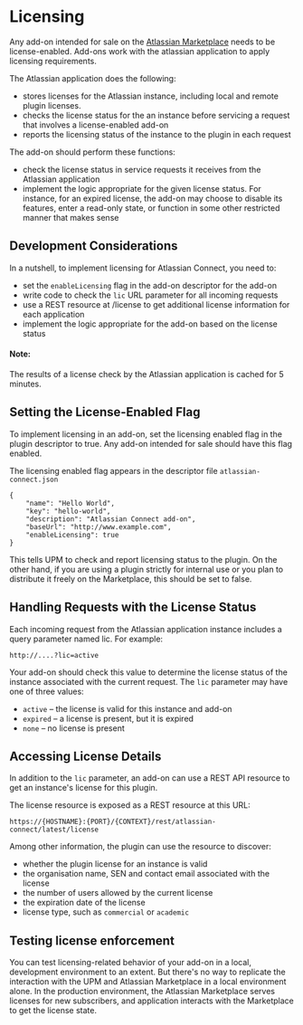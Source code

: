 # Licensing

Any add-on intended for sale on the [Atlassian Marketplace](https://marketplace.atlassian.com) needs
to be license-enabled. Add-ons work with the atlassian application to apply licensing requirements.

The Atlassian application does the following:

 * stores licenses for the Atlassian instance, including local and remote plugin licenses.
 * checks the license status for the an instance before servicing a request that involves a
   license-enabled add-on
 * reports the licensing status of the instance to the plugin in each request

The add-on should perform these functions: 

 * check the license status in service requests it receives from the Atlassian application
 * implement the logic appropriate for the given license status. For instance, for an expired
   license, the add-on may choose to disable its features, enter a read-only state, or function
   in some other restricted manner that makes sense

## Development Considerations

In a nutshell, to implement licensing for Atlassian Connect, you need to:

 * set the `enableLicensing` flag in the add-on descriptor for the add-on
 * write code to check the `lic` URL parameter for all incoming requests
 * use a REST resource at /license to get additional license information for each application
 * implement the logic appropriate for the add-on based on the license status

#### Note:
The results of a license check by the Atlassian application is cached for 5 minutes.

## Setting the License-Enabled Flag

To implement licensing in an add-on, set the licensing enabled flag in the plugin descriptor to
true. Any add-on intended for sale should have this flag enabled.

The licensing enabled flag appears in the descriptor file `atlassian-connect.json`

```
{
    "name": "Hello World",
    "key": "hello-world",
    "description": "Atlassian Connect add-on",
    "baseUrl": "http://www.example.com",
    "enableLicensing": true
}
```

This tells UPM to check and report licensing status to the plugin. On the other hand, if you are
using a plugin strictly for internal use or you plan to distribute it freely on the Marketplace,
this should be set to false.

## Handling Requests with the License Status

Each incoming request from the Atlassian application instance includes a query parameter named lic.
For example:

```
http://....?lic=active
```

Your add-on should check this value to determine the license status of the instance associated with
the current request. The `lic` parameter may have one of three values:

 * `active` – the license is valid for this instance and add-on
 * `expired` – a license is present, but it is expired
 * `none` – no license is present

## Accessing License Details

In addition to the `lic` parameter, an add-on can use a REST API resource to get an instance's
license for this plugin.

The license resource is exposed as a REST resource at this URL:

```
https://{HOSTNAME}:{PORT}/{CONTEXT}/rest/atlassian-connect/latest/license
```

Among other information, the plugin can use the resource to discover:

 * whether the plugin license for an instance is valid
 * the organisation name, SEN and contact email associated with the license
 * the number of users allowed by the current license
 * the expiration date of the license
 * license type, such as `commercial` or `academic`

## Testing license enforcement

You can test licensing-related behavior of your add-on in a local, development environment to an
extent. But there's no way to replicate the interaction with the UPM and Atlassian Marketplace in a
local environment alone. In the production environment, the Atlassian Marketplace serves licenses
for new subscribers, and application interacts with the Marketplace to get the license state.

